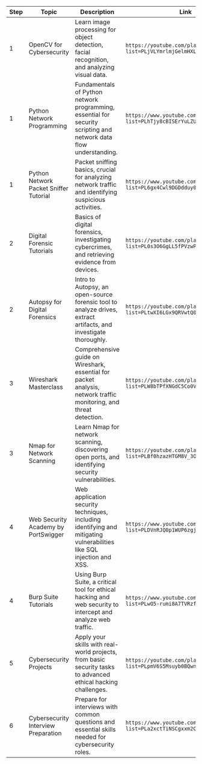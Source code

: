 | Step | Topic                                         | Description                                                                                                                         | Link                                                                                                   | Status |
|------|-----------------------------------------------|-------------------------------------------------------------------------------------------------------------------------------------|--------------------------------------------------------------------------------------------------------|--------|
| 1    | OpenCV for Cybersecurity                      | Learn image processing for object detection, facial recognition, and analyzing visual data.                                         | `https://youtube.com/playlist?list=PLjVLYmrlmjGelmHXLZ0ukHdb-jjvG6rRm`                                 |        |
| 1    | Python Network Programming                    | Fundamentals of Python network programming, essential for security scripting and network data flow understanding.                   | `https://www.youtube.com/playlist?list=PLhTjy8cBISErYuLZUvVOYsR1giva2payF`                             |        |
| 1    | Python Network Packet Sniffer Tutorial        | Packet sniffing basics, crucial for analyzing network traffic and identifying suspicious activities.                                | `https://www.youtube.com/playlist?list=PL6gx4Cwl9DGDdduy0IPDDHYnUx66Vc4ed`                             |        |
| 2    | Digital Forensic Tutorials                    | Basics of digital forensics, investigating cybercrimes, and retrieving evidence from devices.                                       | `https://youtube.com/playlist?list=PL0s3O6GgLL5fPVzwPTpg4dsXCHPENE6my`                                 |        |
| 2    | Autopsy for Digital Forensics                 | Intro to Autopsy, an open-source forensic tool to analyze drives, extract artifacts, and investigate thoroughly.                    | `https://youtube.com/playlist?list=PLtwXI6LGx9QRVwtQ0UisenLz3FcL58vFu`                                 |        |
| 3    | Wireshark Masterclass                         | Comprehensive guide on Wireshark, essential for packet analysis, network traffic monitoring, and threat detection.                  | `https://youtube.com/playlist?list=PLW8bTPfXNGdC5Co0VnBK1yVzAwSSphzpJ`                                 |        |
| 3    | Nmap for Network Scanning                     | Learn Nmap for network scanning, discovering open ports, and identifying security vulnerabilities.                                  | `https://youtube.com/playlist?list=PLBf0hzazHTGM8V_3OEKhvCM9Xah3qDdIx`                                 |        |
| 4    | Web Security Academy by PortSwigger           | Web application security techniques, including identifying and mitigating vulnerabilities like SQL injection and XSS.               | `https://www.youtube.com/playlist?list=PLDVnRJQ0p1WUP6zgjrlrDq5wixceuE5Do`                             |        |
| 4    | Burp Suite Tutorials                          | Using Burp Suite, a critical tool for ethical hacking and web security to intercept and analyze web traffic.                        | `https://www.youtube.com/playlist?list=PLwO5-rumi8A7TVRzfOD4OHabwJ0v1ZA81`                             |        |
| 5    | Cybersecurity Projects                        | Apply your skills with real-world projects, from basic security tasks to advanced ethical hacking challenges.                       | `https://youtube.com/playlist?list=PLpmV6S5Msuyb0BQwnNgmIDy6Gon7EKDBF`                                 |        |
| 6    | Cybersecurity Interview Preparation           | Prepare for interviews with common questions and essential skills needed for cybersecurity roles.                                   | `https://www.youtube.com/playlist?list=PLa2xctTiNSCgxxm2Cw0N2maa8hv7nMMAA`                             |        |
